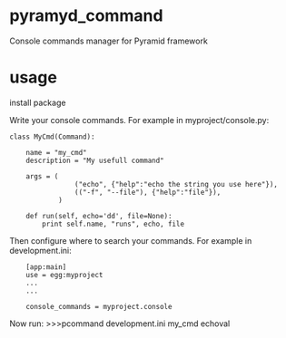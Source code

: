 pyramyd_command
===========

Console commands manager for Pyramid framework

usage
======

install package

Write your console commands.
For example in myproject/console.py:

    class MyCmd(Command):

        name = "my_cmd"
        description = "My usefull command"

        args = (
                    ("echo", {"help":"echo the string you use here"}),
                    (("-f", "--file"), {"help":"file"}),
                )

        def run(self, echo='dd', file=None):
            print self.name, "runs", echo, file


Then configure where to search your commands.
For example in development.ini:

        [app:main]
        use = egg:myproject
        ...
        ...

        console_commands = myproject.console


Now run:
    >>>pcommand development.ini my_cmd echoval


